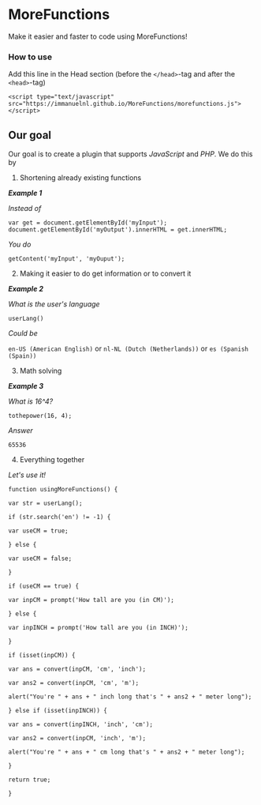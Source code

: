 # MoreFunctions
Make it easier and faster to code using MoreFunctions!

### How to use
Add this line in the Head section (before the `</head>`-tag and after the `<head>`-tag)

`<script type="text/javascript" src="https://immanuelnl.github.io/MoreFunctions/morefunctions.js"></script>`
## Our goal
Our goal is to create a plugin that supports *JavaScript* and *PHP*.
We do this by
 1) Shortening already existing functions
 
 ***Example 1***
 
 *Instead of*
 
 `var get = document.getElementById('myInput');
 document.getElementById('myOutput').innerHTML = get.innerHTML;`
 
 *You do*
 
 `getContent('myInput', 'myOuput');`
 
 2) Making it easier to do get information or to convert it
 
 ***Example 2***
 
 *What is the user's language*
 
 `userLang()`
 
 *Could be*
 
 `en-US (American English)` or `nl-NL (Dutch (Netherlands))` or `es (Spanish (Spain))`

3) Math solving

***Example 3***

*What is 16^4?*

`tothepower(16, 4);`

*Answer*

`65536`

4) Everything together

 *Let's use it!*

`function usingMoreFunctions() {`

`var str = userLang();`

`if (str.search('en') != -1) {`

`var useCM = true;`

`} else {`

`var useCM = false;`

`}`

`if (useCM == true) {`

`var inpCM = prompt('How tall are you (in CM)');`

`} else {`

`var inpINCH = prompt('How tall are you (in INCH)');`

`}`

`if (isset(inpCM)) {`

`var ans = convert(inpCM, 'cm', 'inch');`

`var ans2 = convert(inpCM, 'cm', 'm');`

`alert("You're " + ans + " inch long that's " + ans2 + " meter long");`

`} else if (isset(inpINCH)) {`

`var ans = convert(inpINCH, 'inch', 'cm');`

`var ans2 = convert(inpCM, 'inch', 'm');`

`alert("You're " + ans + " cm long that's " + ans2 + " meter long");`

`}`

`return true;`

`}`

